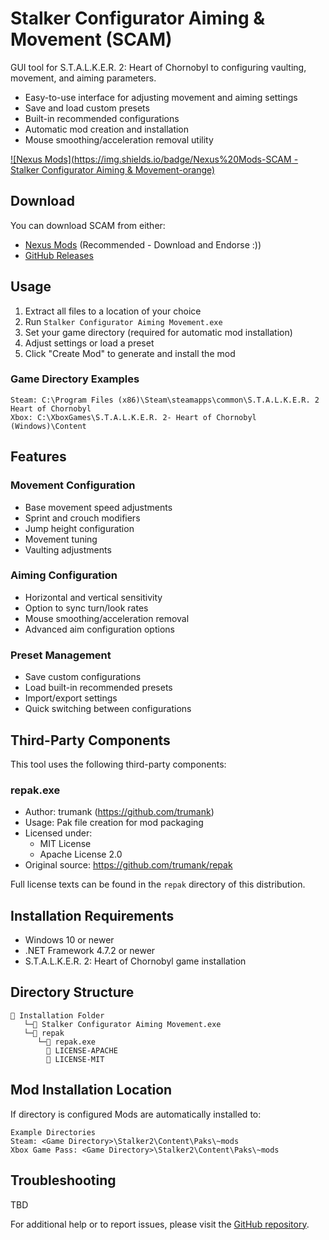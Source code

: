 # Stalker Configurator Aiming & Movement (SCAM)

GUI tool for S.T.A.L.K.E.R. 2: Heart of Chornobyl to configuring vaulting, movement, and aiming parameters.

- Easy-to-use interface for adjusting movement and aiming settings
- Save and load custom presets
- Built-in recommended configurations
- Automatic mod creation and installation
- Mouse smoothing/acceleration removal utility

[![Nexus Mods](https://img.shields.io/badge/Nexus%20Mods-SCAM - Stalker Configurator Aiming & Movement-orange)](YOUR_NEXUS_MOD_URL_HERE)

## Download

You can download SCAM from either:
- [Nexus Mods](YOUR_NEXUS_MOD_URL_HERE) (Recommended - Download and Endorse :))
- [GitHub Releases](https://github.com/v3fish/SCAMStalkerConfigurator/releases)

## Usage

1. Extract all files to a location of your choice
2. Run `Stalker Configurator Aiming Movement.exe`
4. Set your game directory (required for automatic mod installation)
5. Adjust settings or load a preset
7. Click "Create Mod" to generate and install the mod

### Game Directory Examples

```console
Steam: C:\Program Files (x86)\Steam\steamapps\common\S.T.A.L.K.E.R. 2 Heart of Chornobyl
Xbox: C:\XboxGames\S.T.A.L.K.E.R. 2- Heart of Chornobyl (Windows)\Content
```

## Features

### Movement Configuration
- Base movement speed adjustments
- Sprint and crouch modifiers
- Jump height configuration
- Movement tuning
- Vaulting adjustments

### Aiming Configuration
- Horizontal and vertical sensitivity
- Option to sync turn/look rates
- Mouse smoothing/acceleration removal
- Advanced aim configuration options

### Preset Management
- Save custom configurations
- Load built-in recommended presets
- Import/export settings
- Quick switching between configurations

## Third-Party Components

This tool uses the following third-party components:

### repak.exe
- Author: trumank (https://github.com/trumank)
- Usage: Pak file creation for mod packaging
- Licensed under:
  - MIT License
  - Apache License 2.0
- Original source: https://github.com/trumank/repak

Full license texts can be found in the `repak` directory of this distribution.

## Installation Requirements

- Windows 10 or newer
- .NET Framework 4.7.2 or newer
- S.T.A.L.K.E.R. 2: Heart of Chornobyl game installation

## Directory Structure

```
📁 Installation Folder
   └─📄 Stalker Configurator Aiming Movement.exe
   └─📁 repak
      └─📄 repak.exe
        📄 LICENSE-APACHE
        📄 LICENSE-MIT
```

## Mod Installation Location

If directory is configured Mods are automatically installed to:
```
Example Directories
Steam: <Game Directory>\Stalker2\Content\Paks\~mods
Xbox Game Pass: <Game Directory>\Stalker2\Content\Paks\~mods
```

## Troubleshooting

TBD

For additional help or to report issues, please visit the [GitHub repository](https://github.com/v3fish/SCAMStalkerConfigurator).
